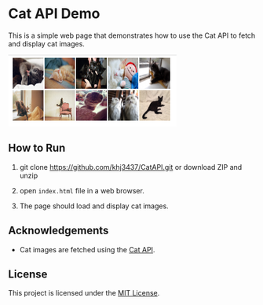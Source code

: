 # Cat API Demo

This is a simple web page that demonstrates how to use the Cat API to fetch and display cat images.

![Cat Image](images/img_cat.png)

## How to Run

1. git clone https://github.com/khj3437/CatAPI.git or download ZIP and unzip

2. open `index.html` file in a web browser.

3. The page should load and display cat images.


## Acknowledgements

- Cat images are fetched using the [Cat API](https://thecatapi.com/).

## License

This project is licensed under the [MIT License](LICENSE).
